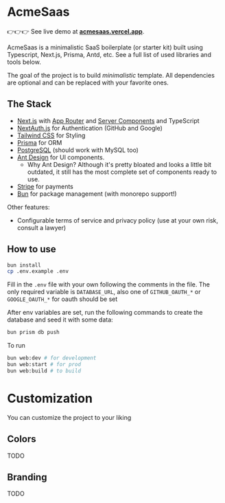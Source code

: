 # AcmeSaas

👉👉👉 See live demo at **[acmesaas.vercel.app](https://acmesaas.vercel.app)**.

AcmeSaas is a minimalistic SaaS boilerplate (or starter kit) built 
using Typescript, Next.js, Prisma, Antd, etc. See a full list of used
libraries and tools below.

The goal of the project is to build *minimalistic* template. All dependencies
are optional and can be replaced with your favorite ones.

## The Stack

* [Next.js](https://nextjs.org) with [App Router](https://nextjs.org/docs/routing/introduction) and [Server Components](https://nextjs.org/docs/server-components/introduction) and TypeScript
* [NextAuth.js](https://next-auth.js.org) for Authentication (GitHub and Google)
* [Tailwind CSS](https://tailwindcss.com) for Styling
* [Prisma](https://www.prisma.io) for ORM
* [PostgreSQL](https://www.postgresql.org) (should work with MySQL too)
* [Ant Design](https://ant.design) for UI components.
    * Why Ant Design? Although it's pretty bloated and looks a little bit outdated, it still has the most complete set of components ready to use.
* [Stripe](https://stripe.com) for payments
* [Bun](https://bun.sh) for package management (with monorepo support!)

Other features:

 * Configurable terms of service and privacy policy (use at your own risk, consult a lawyer)

## How to use

```bash
bun install
cp .env.example .env
```

Fill in the `.env` file with your own following the comments in the file. 
The only required variable is `DATABASE_URL`, also one of `GITHUB_OAUTH_*` or `GOOGLE_OAUTH_*` for oauth
should be set

After env variables are set, run the following commands to create the database and seed it with some data:

```bash
bun prism db push
```

To run

```bash 
bun web:dev # for development
bun web:start # for prod
bun web:build # to build
```

# Customization

You can customize the project to your liking

## Colors

TODO

## Branding

TODO


